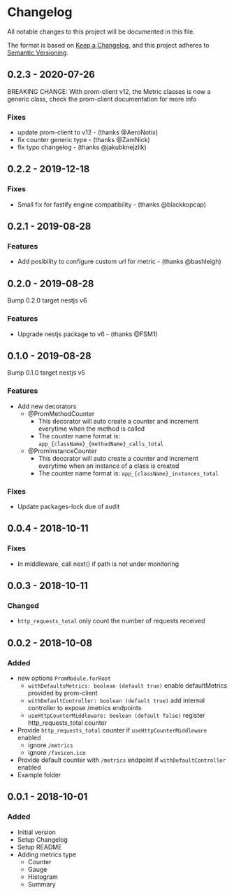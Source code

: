 # Changelog

All notable changes to this project will be documented in this file.

The format is based on [Keep a Changelog](https://keepachangelog.com/en/1.0.0/),
and this project adheres to [Semantic Versioning](https://semver.org/spec/v2.0.0.html).

## 0.2.3 - 2020-07-26

BREAKING CHANGE: With prom-client v12, the Metric classes is now a generic class, check the prom-client documentation for more info

### Fixes
- update prom-client to v12 - (thanks @AeroNotix)
- fix counter generic type - (thanks @ZamNick)
- fix typo changelog - (thanks @jakubknejzlik)

## 0.2.2 - 2019-12-18

### Fixes
- Small fix for fastify engine compatibility - (thanks @blackkopcap)

## 0.2.1 - 2019-08-28

### Features
- Add posibility to configure custom url for metric - (thanks @bashleigh)

## 0.2.0 - 2019-08-28

Bump 0.2.0 target nestjs v6

### Features
- Upgrade nestjs package to v6 - (thanks @FSM1)

## 0.1.0 - 2019-08-28

Bump 0.1.0 target nestjs v5

### Features
- Add new decorators
  - @PromMethodCounter
    - This decorator will auto create a counter and increment everytime when the method is called
    - The counter name format is: `app_{className}_{methodName}_calls_total`
  - @PromInstanceCounter
    - This decorator will auto create a counter and increment everytime when an instance of a class is created
    - The counter name format is: `app_{className}_instances_total`

### Fixes
- Update packages-lock due of audit

## 0.0.4 - 2018-10-11
### Fixes
- In middleware, call next() if path is not under monitoring

## 0.0.3 - 2018-10-11
### Changed
- `http_requests_total` only count the number of requests received

## 0.0.2 - 2018-10-08
### Added
- new options `PromModule.forRoot`
  - `withDefaultsMetrics: boolean (default true)` enable defaultMetrics provided by prom-client
  - `withDefaultController: boolean (default true)` add internal controller to expose /metrics endpoints
  - `useHttpCounterMiddleware: boolean (default false)` register http_requests_total counter
- Provide `http_requests_total` counter if `useHttpCounterMiddleware` enabled
  - ignore `/metrics`
  - ignore `/favicon.ico`
- Provide default counter with `/metrics` endpoint if `withDefaultController` enabled
- Example folder

## 0.0.1 - 2018-10-01
### Added
- Initial version
- Setup Changelog
- Setup README
- Adding metrics type
  - Counter
  - Gauge
  - Histogram
  - Summary
